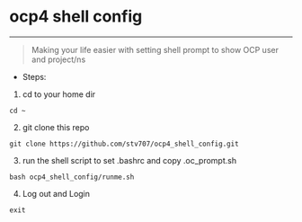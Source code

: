 # ocp4 shell config
***
> Making your life easier with setting shell prompt to show OCP user and project/ns 

* Steps:

1. cd to your home dir 
```
cd ~
``` 

2. git clone this repo
```
git clone https://github.com/stv707/ocp4_shell_config.git 
```

3. run the shell script to set .bashrc and copy .oc_prompt.sh  
```
bash ocp4_shell_config/runme.sh 
```

4. Log out and Login 
```
exit
```


